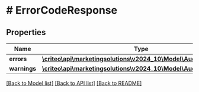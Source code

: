 # # ErrorCodeResponse

## Properties

Name | Type | Description | Notes
------------ | ------------- | ------------- | -------------
**errors** | [**\criteo\api\marketingsolutions\v2024_10\Model\AudienceError[]**](AudienceError.md) |  |
**warnings** | [**\criteo\api\marketingsolutions\v2024_10\Model\AudienceWarning[]**](AudienceWarning.md) |  | [optional]

[[Back to Model list]](../../README.md#models) [[Back to API list]](../../README.md#endpoints) [[Back to README]](../../README.md)
